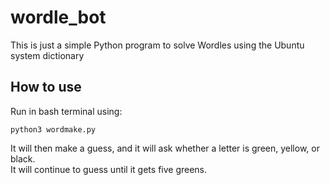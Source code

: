 # wordle_bot

This is just a simple Python program to solve Wordles using the Ubuntu system dictionary

## How to use

Run in bash terminal using:

`python3 wordmake.py`

It will then make a guess, and it will ask whether a letter is green, yellow, or black.  
It will continue to guess until it gets five greens.